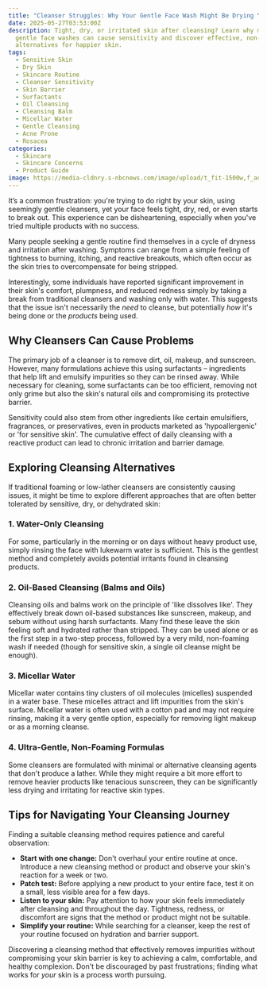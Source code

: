 ```yaml
---
title: "Cleanser Struggles: Why Your Gentle Face Wash Might Be Drying You Out"
date: 2025-05-27T03:53:00Z
description: Tight, dry, or irritated skin after cleansing? Learn why many
  gentle face washes can cause sensitivity and discover effective, non-stripping
  alternatives for happier skin.
tags:
  - Sensitive Skin
  - Dry Skin
  - Skincare Routine
  - Cleanser Sensitivity
  - Skin Barrier
  - Surfactants
  - Oil Cleansing
  - Cleansing Balm
  - Micellar Water
  - Gentle Cleansing
  - Acne Prone
  - Rosacea
categories:
  - Skincare
  - Skincare Concerns
  - Product Guide
image: https://media-cldnry.s-nbcnews.com/image/upload/t_fit-1500w,f_auto,q_auto:best/rockcms/2023-10/231026-face-wash-dry-skin-kb-main-1f1fdc.jpg
---
```

It’s a common frustration: you're trying to do right by your skin, using seemingly gentle cleansers, yet your face feels tight, dry, red, or even starts to break out. This experience can be disheartening, especially when you've tried multiple products with no success.

Many people seeking a gentle routine find themselves in a cycle of dryness and irritation after washing. Symptoms can range from a simple feeling of tightness to burning, itching, and reactive breakouts, which often occur as the skin tries to overcompensate for being stripped.

Interestingly, some individuals have reported significant improvement in their skin's comfort, plumpness, and reduced redness simply by taking a break from traditional cleansers and washing only with water. This suggests that the issue isn't necessarily the *need* to cleanse, but potentially *how* it's being done or the *products* being used.

## Why Cleansers Can Cause Problems

The primary job of a cleanser is to remove dirt, oil, makeup, and sunscreen. However, many formulations achieve this using surfactants – ingredients that help lift and emulsify impurities so they can be rinsed away. While necessary for cleaning, some surfactants can be too efficient, removing not only grime but also the skin's natural oils and compromising its protective barrier.

Sensitivity could also stem from other ingredients like certain emulsifiers, fragrances, or preservatives, even in products marketed as 'hypoallergenic' or 'for sensitive skin'. The cumulative effect of daily cleansing with a reactive product can lead to chronic irritation and barrier damage.

## Exploring Cleansing Alternatives

If traditional foaming or low-lather cleansers are consistently causing issues, it might be time to explore different approaches that are often better tolerated by sensitive, dry, or dehydrated skin:

### 1. Water-Only Cleansing
For some, particularly in the morning or on days without heavy product use, simply rinsing the face with lukewarm water is sufficient. This is the gentlest method and completely avoids potential irritants found in cleansing products.

### 2. Oil-Based Cleansing (Balms and Oils)
Cleansing oils and balms work on the principle of 'like dissolves like'. They effectively break down oil-based substances like sunscreen, makeup, and sebum without using harsh surfactants. Many find these leave the skin feeling soft and hydrated rather than stripped. They can be used alone or as the first step in a two-step process, followed by a very mild, non-foaming wash if needed (though for sensitive skin, a single oil cleanse might be enough).

### 3. Micellar Water
Micellar water contains tiny clusters of oil molecules (micelles) suspended in a water base. These micelles attract and lift impurities from the skin's surface. Micellar water is often used with a cotton pad and may not require rinsing, making it a very gentle option, especially for removing light makeup or as a morning cleanse.

### 4. Ultra-Gentle, Non-Foaming Formulas
Some cleansers are formulated with minimal or alternative cleansing agents that don't produce a lather. While they might require a bit more effort to remove heavier products like tenacious sunscreen, they can be significantly less drying and irritating for reactive skin types.

## Tips for Navigating Your Cleansing Journey

Finding a suitable cleansing method requires patience and careful observation:

*   **Start with one change:** Don't overhaul your entire routine at once. Introduce a new cleansing method or product and observe your skin's reaction for a week or two.
*   **Patch test:** Before applying a new product to your entire face, test it on a small, less visible area for a few days.
*   **Listen to your skin:** Pay attention to how your skin feels immediately after cleansing and throughout the day. Tightness, redness, or discomfort are signs that the method or product might not be suitable.
*   **Simplify your routine:** While searching for a cleanser, keep the rest of your routine focused on hydration and barrier support.

Discovering a cleansing method that effectively removes impurities without compromising your skin barrier is key to achieving a calm, comfortable, and healthy complexion. Don't be discouraged by past frustrations; finding what works for *your* skin is a process worth pursuing.
